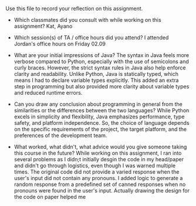 Use this file to record your reflection on this assignment.

- Which classmates did you consult with while working on this assignment?
Kat, Ayano

- Which session(s) of TA / office hours did you attend?
I attended Jordan's office hours on Friday 02.09

- What are your initial impressions of Java? 
The syntax in Java feels more verbose compared to Python, especially with the use of semicolons and curly braces. However, the strict syntax rules in Java also help enforce clarity and readability. Unlike Python, Java is statically typed, which means I had to declare variable types explicitly. This added an extra step in programming but also provided more clarity about variable types and reduced runtime errors.


- Can you draw any conclusion about programming in general from the similarities or the differences between the two languages? 
While Python excels in simplicity and flexibility, Java emphasizes performance, type safety, and platform independence. So, the choice of language depends on the specific requirements of the project, the target platform, and the preferences of the development team.

- What worked, what didn't, what advice would you give someone taking this course in the future?
While working on this assignment, I ran into several problems as I didn;t initially desgin the code in my head/paper and didn't go through logistics, even though I was warned multiple times. The original code did not provide a varied response when the user's input did not contain any pronouns. I added logic to generate a random response from a predefined set of canned responses when no pronouns were found in the user's input. Actually drawing the design for the code on paper helped me
